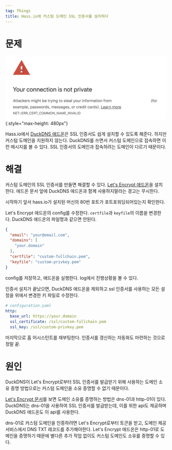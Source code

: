 ```yaml
---
tag: Things
title: Hass.io에 커스텀 도메인 SSL 인증서를 설치하다
---
```


# 문제

![](/images/posts/2018/2018-09-20-setup-custom-domain-ssl-certificate-on-hassio/2018-09-20-19-36-42.png){:style="max-height: 480px"}

Hass.io에서 [DuckDNS 애드온](https://www.home-assistant.io/addons/duckdns/)은 SSL 인증서도 쉽게 설치할 수 있도록 해준다. 하지만 커스텀 도메인을 지원하지 않는다. DuckDNS를 쓰면서 커스텀 도메인으로 접속하면 이런 메시지를 볼 수 있다. SSL 인증서의 도메인과 접속하려는 도메인이 다르기 때문이다.

# 해결

커스텀 도메인의 SSL 인증서를 만들면 해결할 수 있다. [Let's Encrypt 애드온](https://www.home-assistant.io/addons/lets_encrypt/)을 설치한다. 애드온 문서 앞에 DuckDNS 애드온과 함께 사용하지말라는 경고는 무시한다.

시작하기 앞서 hass.io가 설치된 머신의 80번 포트가 포트포워딩되어있는지 확인한다.

Let's Encrypt 애드온의 config를 수정한다. `certfile`과 `keyfile`의 이름을 변경한다. DuckDNS 애드온의 파일명과 같으면 안된다. 

```json
{
  "email": "your@email.com",
  "domains": [
    "your.domain"
  ],
  "certfile": "custom-fullchain.pem",
  "keyfile": "custom-privkey.pem"
}
```

config를 저장하고, 애드온을 실행한다. log에서 진행상황을 볼 수 있다.

인증서 설치가 끝났으면, DuckDNS 애드온을 제외하고 ssl 인증서를 사용하는 모든 설정을 위에서 변경한 키 파일로 수정한다.

```yaml
# configuration.yaml
http:
  base_url: https://your.domain
  ssl_certificate: /ssl/custom-fullchain.pem
  ssl_key: /ssl/custom-privkey.pem
```

마지막으로 홈 어시스턴트를 재부팅한다. 인증서를 갱신하는 자동화도 마련하는 것으로 정말 끝.

# 원인

DuckDNS이 Let's Encrypt로부터 SSL 인증서를 발급받기 위해 사용하는 도메인 소유 증명 방법으로는 커스텀 도메인을 소유 증명할 수 없기 때문이다.

[Let's Encrypt 문서](https://letsencrypt.org/docs/integration-guide/#picking-a-challenge-type)를 보면 도메인 소유를 증명하는 방법은 dns-01과 http-01이 있다. DuckDNS는 dns-01을 사용하여 SSL 인증서를 발급받는데, 이를 위한 api도 제공하며 DuckDNS 애드온도 이 api를 사용한다.

dns-01로 커스텀 도메인을 인증하려면 Let's Encrypt로부터 토큰을 받고, 도메인 제공 서비스에서 DNS TXT 레코드를 추가해야한다.  Let's Encrypt 애드온은 http-01로 도메인을 증명하기 때문에 별다른 추가 작업 없이도 커스텀 도메인도 소유를 증명할 수 있다.